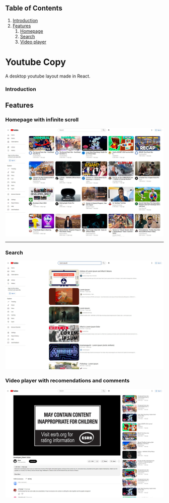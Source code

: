 ## Table of Contents

1. [ Introduction ](#title)
2. [ Features ](#features)
    1. [ Homepage ](#hompage)
    2. [ Search ](#search)
    3. [ Video player ](#video) 

<a name="title"></a>
# Youtube Copy

 A desktop youtube layout made in React. 

### Introduction<a name="Youtube Copy"></a>

<a name="features"></a>
## Features

<a name="homepage"></a>
### Homepage with infinite scroll

![](./src/assets/readme/homepage.jpg)

<hr/>

<a name="search"></a>
### Search
  
![](./src/assets/readme/search.jpg)

<a name="video"></a>
### Video player with recomendations and comments
 
![](./src/assets/readme/video.jpg)

